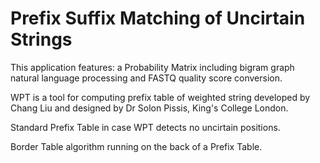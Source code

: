 # Prefix Suffix Matching of Uncirtain Strings

This application features: a Probability Matrix including bigram graph
natural language processing and FASTQ quality score conversion.

WPT is a tool for computing prefix table of weighted string developed
by Chang Liu and designed by Dr Solon Pissis, King's College London.

Standard Prefix Table in case WPT detects no uncirtain positions.

Border Table algorithm running on the back of a Prefix Table.
